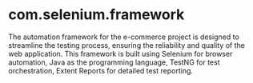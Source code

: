 # com.selenium.framework
The automation framework for the e-commerce project is designed to streamline the testing process, ensuring the reliability and quality of the web application. This framework is built using Selenium for browser automation, Java as the programming language, TestNG for test orchestration, Extent Reports for detailed test reporting.
